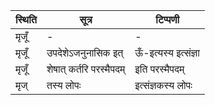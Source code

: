 | स्थिति | सूत्र | टिप्पणी |
| ----- | ------- | ------ |
| मृजूँ | - | - |
| मृजूँ | उपदेशेऽजनुनासिक इत् | ऊँ-इत्यस्य इत्संज्ञा |
| मृजूँ | शेषात् कर्तरि परस्मैपदम् | इति परस्मैपदम् |
| मृज् | तस्य लोपः | इत्संज्ञकस्य लोपः |
